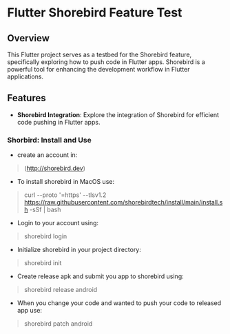 # Flutter Shorebird Feature Test

## Overview

This Flutter project serves as a testbed for the Shorebird feature, specifically exploring how to push code in Flutter apps. Shorebird is a powerful tool for enhancing the development workflow in Flutter applications.

## Features

- **Shorebird Integration**: Explore the integration of Shorebird for efficient code pushing in Flutter apps.

### Shorbird: Install and Use

-  create an account in:
> (http://shorebird.dev)

- To install shorebird in MacOS use:
> curl --proto '=https' --tlsv1.2 https://raw.githubusercontent.com/shorebirdtech/install/main/install.sh -sSf | bash   

- Login to your account using:
 > shorebird login

- Initialize shorebird in your project directory:
 > shorebird init

- Create release apk and submit you app to shorebird using:
 > shorebird release android

- When you change your code and wanted to push your code to released app use:
 > shorebird patch android



